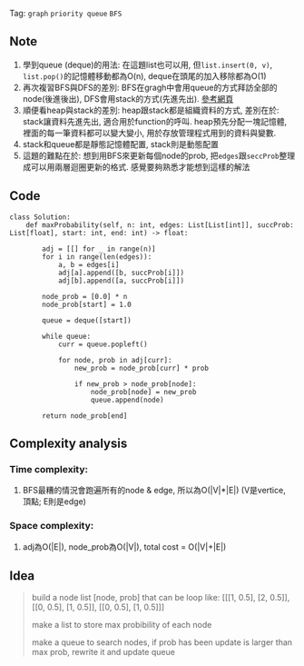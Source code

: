 Tag: `graph` `priority queue` `BFS`
## Note
1. 學到queue (deque)的用法:
   在這題list也可以用, 但`list.insert(0, v)`, `list.pop()`的記憶體移動都為O(n), deque在頭尾的加入移除都為O(1)
2. 再次複習BFS與DFS的差別:
   BFS在gragh中會用queue的方式拜訪全部的node(後進後出), DFS會用stack的方式(先進先出). [參考網頁](https://ithelp.ithome.com.tw/articles/10281404?sc=hot)
3. 順便看heap與stack的差別: heap跟stack都是組織資料的方式, 差別在於: stack讓資料先進先出, 適合用於function的呼叫. heap預先分配一塊記憶體, 裡面的每一筆資料都可以變大變小, 用於存放管理程式用到的資料與變數.
4. stack和queue都是靜態記憶體配置, stack則是動態配置
5. 這題的難點在於: 想到用BFS來更新每個node的prob, 把`edges`跟`seccProb`整理成可以用兩層迴圈更新的格式. 感覺要夠熟悉才能想到這樣的解法

## Code
    class Solution:
        def maxProbability(self, n: int, edges: List[List[int]], succProb: List[float], start: int, end: int) -> float:
            
            adj = [[] for _ in range(n)]
            for i in range(len(edges)):
                a, b = edges[i]
                adj[a].append([b, succProb[i]])
                adj[b].append([a, succProb[i]])
    
            node_prob = [0.0] * n
            node_prob[start] = 1.0
            
            queue = deque([start])
    
            while queue:
                curr = queue.popleft()
    
                for node, prob in adj[curr]:
                    new_prob = node_prob[curr] * prob
    
                    if new_prob > node_prob[node]:
                        node_prob[node] = new_prob
                        queue.append(node)
    
            return node_prob[end]

## Complexity analysis
### Time complexity:
1. BFS最糟的情況會跑遍所有的node & edge, 所以為O(|V|*|E|) (V是vertice, 頂點; E則是edge)
### Space complexity:
1. adj為O(|E|), node_prob為O(|V|), total cost = O(|V|+|E|)
## Idea
> build a node list [node, prob] that can be loop like: [[[1, 0.5], [2, 0.5]], [[0, 0.5], [1, 0.5]], [[0, 0.5], [1, 0.5]]]
> 
> make a list to store max probibility of each node
> 
> make a queue to search nodes, if prob has been update is larger than max prob, rewrite it and update queue
